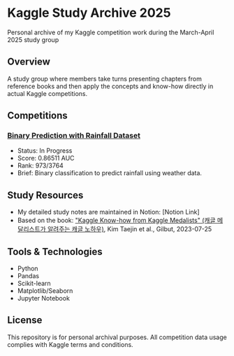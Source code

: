 # Kaggle Study Archive 2025

Personal archive of my Kaggle competition work during the March-April 2025 study group

## Overview

A study group where members take turns presenting chapters from reference books and then apply the concepts and know-how directly in actual Kaggle competitions.

## Competitions

### [Binary Prediction with Rainfall Dataset](./rainfall-binary-prediction)
- Status: In Progress
- Score: 0.86511 AUC
- Rank: 973/3764
- Brief: Binary classification to predict rainfall using weather data.

## Study Resources

- My detailed study notes are maintained in Notion: [Notion Link]
- Based on the book: ["Kaggle Know-how from Kaggle Medalists" (캐글 메달리스트가 알려주는 캐글 노하우)](https://www.aladin.co.kr/shop/wproduct.aspx?ItemId=321117891&start=slayer), Kim Taejin et al., Gilbut, 2023-07-25

## Tools & Technologies

- Python
- Pandas
- Scikit-learn
- Matplotlib/Seaborn
- Jupyter Notebook

## License

This repository is for personal archival purposes. All competition data usage complies with Kaggle terms and conditions.
